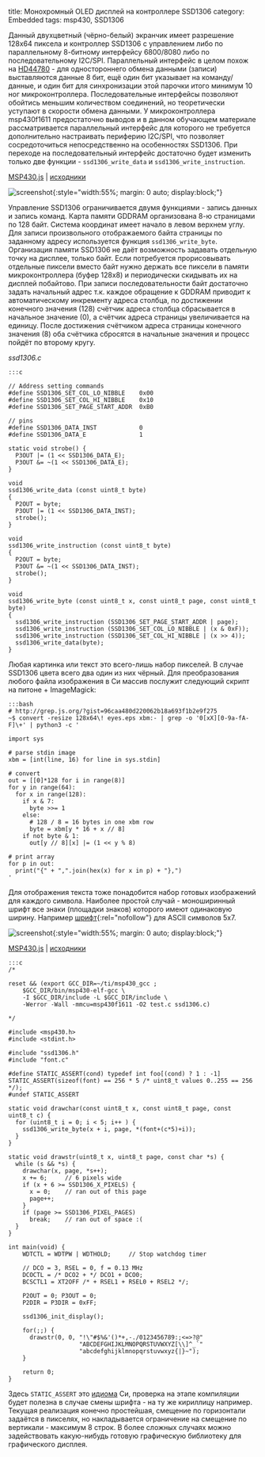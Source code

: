 title: Монохромный OLED дисплей на контроллере SSD1306
category: Embedded 
tags: msp430, SSD1306

Данный двухцветный (чёрно-белый) экранчик имеет разрешение 128х64 пиксела и контроллер SSD1306 с управлением либо по параллельному 8-битному интерфейсу 6800/8080 либо по последовательному I2C/SPI. Параллельный интерфейс в целом похож на [HD44780]({filename}../picsim/2017-01-27-hd44780/2017-01-27-hd44780.md) - для одностороннего обмена данными (записи) выставляются данные 8 бит, ещё один бит указывает на команду/данные, и один бит для синхронизации этой парочки итого минимум 10 ног микроконтроллера. Последовательные интерфейсы позволяют обойтись меньшим количеством соединений, но теоретически уступают в скорости обмена данными. У микроконтроллера msp430f1611 предостаточно выводов и в данном обучающем материале рассматривается параллельный интерфейс для которого не требуется дополнительно настраивать периферию I2C/SPI, что позволяет сосредоточиться непосредственно на особенностях SSD1306. При переходе на последовательный интерфейс достаточно будет изменить только две функции - `ssd1306_write_data` и `ssd1306_write_instruction`.

[MSP430.js](http://mazko.github.io/MSP430.js/4a1dee2b02e6d149594b10d03b7925c8) | [исходники]({attach}img.zip)

[comment]: <> (byzanz-record --x=313 --y=131 -w 803 --delay 3 -d 55 ui.flv)
[comment]: <> (rm -rf frames/* && ffmpeg -i ui.flv -pix_fmt rgb24 -r 10 "frames/frame-%05d.png")
[comment]: <> (convert -monitor -limit memory 1024MiB -limit map 2048MiB -layers Optimize -layers removeDups -delay 10 -loop 0 "frames/*.png" ui.gif)

![screenshot]({attach}ui.gif){:style="width:55%; margin: 0 auto; display:block;"}

Управление SSD1306 ограничивается двумя функциями - запись данных и запись команд. Карта памяти GDDRAM организована 8-ю страницами по 128 байт. Система координат имеет начало в левом верхнем углу. Для записи произвольного отображаемого байта страницы по заданному адресу используется функция `ssd1306_write_byte`. Организация памяти SSD1306 не даёт возможность задавать отдельную точку на дисплее, только байт. Если потребуется прорисовывать отдельные пиксели вместо байт нужно держать все пиксели в памяти микроконтроллера (буфер 128x8) и периодически скидывать их на дисплей побайтово. При записи последовательности байт достаточно задать начальный адрес т.к. каждое обращение к GDDRAM приводит к автоматическому инкременту адреса столбца, по достижении конечного значения (128) счётчик адреса столбца сбрасывается в начальное значение (0), а счётчик адреса страницы увеличивается на единицу. После достижения счётчиком адреса страницы конечного значения (8) оба счётчика сбросятся в начальные значения и процесс пойдёт по второму кругу.
 
*ssd1306.c*

    :::c

    // Address setting commands
    #define SSD1306_SET_COL_LO_NIBBLE    0x00
    #define SSD1306_SET_COL_HI_NIBBLE    0x10
    #define SSD1306_SET_PAGE_START_ADDR  0xB0

    // pins
    #define SSD1306_DATA_INST            0
    #define SSD1306_DATA_E               1

    static void strobe() {
      P3OUT |= (1 << SSD1306_DATA_E);
      P3OUT &= ~(1 << SSD1306_DATA_E);
    }

    void
    ssd1306_write_data (const uint8_t byte)
    {
      P2OUT = byte;
      P3OUT |= (1 << SSD1306_DATA_INST);
      strobe();
    }

    void
    ssd1306_write_instruction (const uint8_t byte)
    {
      P2OUT = byte;
      P3OUT &= ~(1 << SSD1306_DATA_INST);
      strobe();
    }

    void
    ssd1306_write_byte (const uint8_t x, const uint8_t page, const uint8_t byte)
    {
      ssd1306_write_instruction (SSD1306_SET_PAGE_START_ADDR | page);
      ssd1306_write_instruction (SSD1306_SET_COL_LO_NIBBLE | (x & 0xF));
      ssd1306_write_instruction (SSD1306_SET_COL_HI_NIBBLE | (x >> 4));
      ssd1306_write_data(byte);
    }

Любая картинка или текст это всего-лишь набор пикселей. В случае SSD1306 цвета всего два один из них чёрный. Для преобразования любого файла изображения в Си массив послужит следующий скрипт на питоне + ImageMagick:

    :::bash
    # http://grep.js.org/?gist=96caa480d220062b18a693f1b2e9f275
    ~$ convert -resize 128x64\! eyes.eps xbm:- | grep -o '0[xX][0-9a-fA-F]\+' | python3 -c '

    import sys

    # parse stdin image
    xbm = [int(line, 16) for line in sys.stdin]

    # convert
    out = [[0]*128 for i in range(8)]
    for y in range(64):
      for x in range(128):
        if x & 7:
          byte >>= 1
        else:
          # 128 / 8 = 16 bytes in one xbm row
          byte = xbm[y * 16 + x // 8]
        if not byte & 1:
          out[y // 8][x] |= (1 << y % 8)

    # print array
    for p in out:
      print("{" + ",".join(hex(x) for x in p) + "},")
    '

Для отображения текста тоже понадобится набор готовых изображений для каждого символа. Наиболее простой случай - моноширинный шрифт все знаки (площадки знаков) которого имеют одинаковую ширину. Например [шрифт](https://github.com/adafruit/Adafruit-GFX-Library/blob/master/glcdfont.c){:rel="nofollow"} для ASCII символов 5x7.

![screenshot]({attach}font.png){:style="width:55%; margin: 0 auto; display:block;"}

[MSP430.js](http://mazko.github.io/MSP430.js/56a600e7efa1f648c5305d652d14be6a) | [исходники]({attach}font.zip)

    :::c
    /*

    reset && (export GCC_DIR=~/ti/msp430_gcc ; 
        $GCC_DIR/bin/msp430-elf-gcc \
        -I $GCC_DIR/include -L $GCC_DIR/include \
        -Werror -Wall -mmcu=msp430f1611 -O2 test.c ssd1306.c)

    */

    #include <msp430.h>
    #include <stdint.h>

    #include "ssd1306.h"
    #include "font.c"

    #define STATIC_ASSERT(cond) typedef int foo[(cond) ? 1 : -1]
    STATIC_ASSERT(sizeof(font) == 256 * 5 /* uint8_t values 0..255 == 256 */);
    #undef STATIC_ASSERT

    static void drawchar(const uint8_t x, const uint8_t page, const uint8_t c) {
      for (uint8_t i = 0; i < 5; i++ ) {
        ssd1306_write_byte(x + i, page, *(font+(c*5)+i));
      }
    }

    static void drawstr(uint8_t x, uint8_t page, const char *s) {
      while (s && *s) {
        drawchar(x, page, *s++);
        x += 6;     // 6 pixels wide
        if (x + 6 >= SSD1306_X_PIXELS) {
          x = 0;    // ran out of this page
          page++;
        }
        if (page >= SSD1306_PIXEL_PAGES)
          break;    // ran out of space :(
      }
    }

    int main(void) {
        WDTCTL = WDTPW | WDTHOLD;     // Stop watchdog timer

        // DCO = 3, RSEL = 0, f = 0.13 MHz
        DCOCTL = /* DCO2 + */ DCO1 + DCO0; 
        BCSCTL1 = XT2OFF /* + RSEL1 + RSEL0 + RSEL2 */;

        P2OUT = 0; P3OUT = 0;
        P2DIR = P3DIR = 0xFF;

        ssd1306_init_display();

        for(;;) {
          drawstr(0, 0, "!\"#$%&'()*+,-./0123456789:;<=>?@"
                        "ABCDEFGHIJKLMNOPQRSTUVWXYZ[\\]^_`"
                        "abcdefghijklmnopqrstuvwxyz{|}~");
        }

        return 0;
    }

Здесь `STATIC_ASSERT` это [идиома]({filename}../2012-10-08-ansi-c-idioms/2012-10-08-ansi-c-idioms.md) Си, проверка на этапе компиляции будет полезна в случае смены шрифта - на ту же кириллицу например. Текущая реализация конечно простейшая, смещение по горизонтали задаётся в пикселях, но накладывается ограничение на смещение по вертикали - максимум 8 строк. В более сложных случаях можно задействовать какую-нибудь готовую графическую библиотеку для графического дисплея.